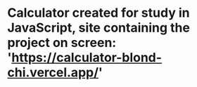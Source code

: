 # Calculator created for study in JavaScript, site containing the project on screen: 'https://calculator-blond-chi.vercel.app/'
